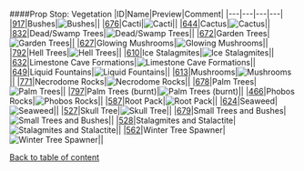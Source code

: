 ####Prop Stop: Vegetation
|ID|Name|Preview|Comment|
|---|---|---|---|
|[917](https://github.com/alexey-lysiuk/Realm667-AAA-Cache/raw/master/data/0917.zip)|Bushes|![Bushes](http://www.realm667.com//images/content/repository/propstop/Bushes.png)||
|[676](https://github.com/alexey-lysiuk/Realm667-AAA-Cache/raw/master/data/0676.zip)|Cacti|![Cacti](http://www.realm667.com//images/content/repository/propstop/Cacti.png)||
|[644](https://github.com/alexey-lysiuk/Realm667-AAA-Cache/raw/master/data/0644.zip)|Cactus|![Cactus](http://www.realm667.com//images/content/repository/propstop/Cactus_a.png)||
|[832](https://github.com/alexey-lysiuk/Realm667-AAA-Cache/raw/master/data/0832.zip)|Dead/Swamp Trees|![Dead/Swamp Trees](http://www.realm667.com//images/content/repository/propstop/DeadSwampTrees.png)||
|[672](https://github.com/alexey-lysiuk/Realm667-AAA-Cache/raw/master/data/0672.zip)|Garden Trees|![Garden Trees](http://www.realm667.com//images/content/repository/propstop/Garden.png)||
|[627](https://github.com/alexey-lysiuk/Realm667-AAA-Cache/raw/master/data/0627.zip)|Glowing Mushrooms|![Glowing Mushrooms](http://www.realm667.com//images/content/repository/propstop/GlowingMushrooms.png)||
|[792](https://github.com/alexey-lysiuk/Realm667-AAA-Cache/raw/master/data/0792.zip)|Hell Trees|![Hell Trees](http://www.realm667.com//images/content/repository/propstop/HellTrees.png)||
|[610](https://github.com/alexey-lysiuk/Realm667-AAA-Cache/raw/master/data/0610.zip)|Ice Stalagmites|![Ice Stalagmites](http://www.realm667.com//images/content/repository/propstop/IceStalagmites.png)||
|[632](https://github.com/alexey-lysiuk/Realm667-AAA-Cache/raw/master/data/0632.zip)|Limestone Cave Formations|![Limestone Cave Formations](http://www.realm667.com//images/content/repository/propstop/LimestoneCaveFormationsPic.png)||
|[649](https://github.com/alexey-lysiuk/Realm667-AAA-Cache/raw/master/data/0649.zip)|Liquid Fountains|![Liquid Fountains](http://www.realm667.com//images/content/repository/propstop/LiqFountains.png)||
|[613](https://github.com/alexey-lysiuk/Realm667-AAA-Cache/raw/master/data/0613.zip)|Mushrooms|![Mushrooms](http://www.realm667.com//images/content/repository/propstop/Mushrooms.png)||
|[771](https://github.com/alexey-lysiuk/Realm667-AAA-Cache/raw/master/data/0771.zip)|Necrodome Rocks|![Necrodome Rocks](http://www.realm667.com/None)||
|[678](https://github.com/alexey-lysiuk/Realm667-AAA-Cache/raw/master/data/0678.zip)|Palm Trees|![Palm Trees](http://www.realm667.com//images/content/repository/propstop/PalmTrees.png)||
|[797](https://github.com/alexey-lysiuk/Realm667-AAA-Cache/raw/master/data/0797.zip)|Palm Trees (burnt)|![Palm Trees (burnt)](http://www.realm667.com//images/content/repository/propstop/PalmTreesBurnt.png)||
|[466](https://github.com/alexey-lysiuk/Realm667-AAA-Cache/raw/master/data/0466.zip)|Phobos Rocks|![Phobos Rocks](http://www.realm667.com//images/content/repository/propstop/PhobosRocks.png)||
|[587](https://github.com/alexey-lysiuk/Realm667-AAA-Cache/raw/master/data/0587.zip)|Root Pack|![Root Pack](http://www.realm667.com//images/content/repository/propstop/RootPack.png)||
|[624](https://github.com/alexey-lysiuk/Realm667-AAA-Cache/raw/master/data/0624.zip)|Seaweed|![Seaweed](http://www.realm667.com//images/content/repository/propstop/seaweed.png)||
|[527](https://github.com/alexey-lysiuk/Realm667-AAA-Cache/raw/master/data/0527.zip)|Skull Tree|![Skull Tree](http://www.realm667.com//images/content/repository/propstop/SkullTree.png)||
|[679](https://github.com/alexey-lysiuk/Realm667-AAA-Cache/raw/master/data/0679.zip)|Small Trees and Bushes|![Small Trees and Bushes](http://www.realm667.com//images/content/repository/propstop/SmallTreesnBushes.png)||
|[528](https://github.com/alexey-lysiuk/Realm667-AAA-Cache/raw/master/data/0528.zip)|Stalagmites and Stalactite|![Stalagmites and Stalactite](http://www.realm667.com//images/content/repository/propstop/Stalagmites.png)||
|[562](https://github.com/alexey-lysiuk/Realm667-AAA-Cache/raw/master/data/0562.zip)|Winter Tree Spawner|![Winter Tree Spawner](http://www.realm667.com//images/content/repository/propstop/WinterTreeSpawner.png)||

[Back to table of content](../readme.md)
